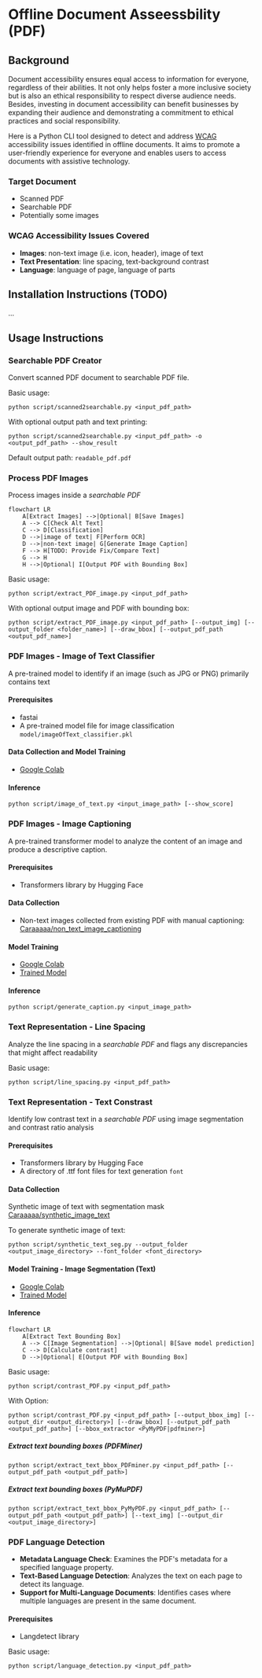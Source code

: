 
# Offline Document Asseessbility (PDF)

## Background
Document accessibility ensures equal access to information for everyone, regardless of their abilities. It not only helps foster a more inclusive society but is also an ethical responsibility to respect diverse audience needs. Besides, investing in document accessibility can benefit businesses by expanding their audience and demonstrating a commitment to ethical practices and social responsibility.

Here is a Python CLI tool designed to detect and address [WCAG](https://www.w3.org/WAI/standards-guidelines/wcag/) accessibility issues identified in offline documents. It aims to promote a user-friendly experience for everyone and enables users to access documents with assistive technology.

### Target Document
- Scanned PDF
- Searchable PDF
- Potentially some images

### WCAG Accessibility Issues Covered
- **Images**: non-text image (i.e. icon, header), image of text
- **Text Presentation**: line spacing, text-background contrast
- **Language**: language of page, language of parts

## Installation Instructions (TODO)
...


## Usage Instructions
### Searchable PDF Creator
Convert scanned PDF document to searchable PDF file.

Basic usage:
```
python script/scanned2searchable.py <input_pdf_path>
```
With optional output path and text printing:
```
python script/scanned2searchable.py <input_pdf_path> -o <output_pdf_path> --show_result
```
Default output path: `readable_pdf.pdf` 

### Process PDF Images
Process images inside a *searchable PDF*

```mermaid
flowchart LR
    A[Extract Images] -->|Optional| B[Save Images]
    A --> C[Check Alt Text]
    C --> D[Classification]
    D -->|image of text| F[Perform OCR]
    D -->|non-text image| G[Generate Image Caption]
    F --> H[TODO: Provide Fix/Compare Text]
    G --> H
    H -->|Optional| I[Output PDF with Bounding Box]
```
Basic usage:
```
python script/extract_PDF_image.py <input_pdf_path>
```
With optional output image and PDF with bounding box:
```
python script/extract_PDF_image.py <input_pdf_path> [--output_img] [--output_folder <folder_name>] [--draw_bbox] [--output_pdf_path <output_pdf_name>]
```

### PDF Images - Image of Text Classifier 
A pre-trained model to identify if an image (such as JPG or PNG) primarily contains text
#### Prerequisites
- fastai
- A pre-trained model file for image classification `model/imageOfText_classifier.pkl`
#### Data Collection and Model Training
- [Google Colab](https://colab.research.google.com/drive/18ZZ99ZtyYH6SVsqaDlc3w9VwFjjC7aoE?usp=sharing)

#### Inference
```
python script/image_of_text.py <input_image_path> [--show_score]
```

### PDF Images - Image Captioning
A pre-trained transformer model to analyze the content of an image and produce a descriptive caption. 
#### Prerequisites
- Transformers library by Hugging Face

#### Data Collection
- Non-text images collected from existing PDF with manual captioning: [Caraaaaa/non_text_image_captioning](https://huggingface.co/datasets/Caraaaaa/non_text_image_captioning) 

#### Model Training
- [Google Colab](https://colab.research.google.com/drive/1QYvXdi0V1AXqlBMR8MpyydNMnK_Vt4dU?usp=sharing)
- [Trained Model](https://huggingface.co/Caraaaaa/text_image_captioning)
#### Inference
```
python script/generate_caption.py <input_image_path>
```

### Text Representation - Line Spacing
Analyze the line spacing in a *searchable PDF* and flags any discrepancies that might affect readability

Basic usage:
```
python script/line_spacing.py <input_pdf_path>
```

### Text Representation - Text Constrast  


Identify low contrast text in a *searchable PDF*  using image segmentation and contrast ratio analysis

#### Prerequisites
- Transformers library by Hugging Face
- A directory of .ttf font files for text generation `font`

#### Data Collection
Synthetic image of text with segmentation mask [Caraaaaa/synthetic_image_text](https://huggingface.co/datasets/Caraaaaa/synthetic_image_text) 

To generate synthetic image of text:

```
python script/synthetic_text_seg.py --output_folder <output_image_directory> --font_folder <font_directory>
```

#### Model Training - Image Segmentation (Text)
- [Google Colab](https://colab.research.google.com/drive/1_TSeRlUyB8-clkU3-rGBvxiUERcN78XT?usp=sharing)
- [Trained Model](https://huggingface.co/Caraaaaa/image_segmentation_text)

#### Inference
```mermaid
flowchart LR
    A[Extract Text Bounding Box]
    A --> C[Image Segmentation] -->|Optional| B[Save model prediction]
    C --> D[Calculate contrast]
    D -->|Optional| E[Output PDF with Bounding Box]
```
Basic usage:
```
python script/contrast_PDF.py <input_pdf_path>
```
With Option:
```
python script/contrast_PDF.py <input_pdf_path> [--output_bbox_img] [--output_dir <output_directory>] [--draw_bbox] [--output_pdf_path <output_pdf_path>] [--bbox_extractor <PyMyPDF|pdfminer>]
```
##### Extract text bounding boxes (PDFMiner)
```
python script/extract_text_bbox_PDFminer.py <input_pdf_path> [--output_pdf_path <output_pdf_path>]
```
##### Extract text bounding boxes (PyMuPDF)
```
python script/extract_text_bbox_PyMyPDF.py <input_pdf_path> [--output_pdf_path <output_pdf_path>] [--text_img] [--output_dir <output_image_directory>]
```


### PDF Language Detection
- **Metadata Language Check**: Examines the PDF's metadata for a specified language property.
- **Text-Based Language Detection**: Analyzes the text on each page to detect its language.
- **Support for Multi-Language Documents**: Identifies cases where multiple languages are present in the same document.
#### Prerequisites
- Langdetect library

Basic usage:
```
python script/language_detection.py <input_pdf_path>
```
